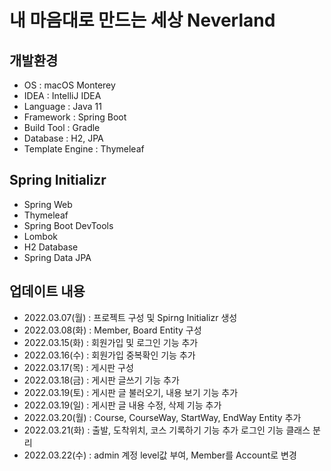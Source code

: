 # 내 마음대로 만드는 세상 Neverland

## 개발환경
- OS : macOS Monterey
- IDEA : IntelliJ IDEA
- Language : Java 11
- Framework : Spring Boot
- Build Tool : Gradle
- Database : H2, JPA
- Template Engine : Thymeleaf

## Spring Initializr
- Spring Web
- Thymeleaf
- Spring Boot DevTools
- Lombok
- H2 Database
- Spring Data JPA

## 업데이트 내용
- 2022.03.07(월) : 프로젝트 구성 및 Spirng Initializr 생성
- 2022.03.08(화) : Member, Board Entity 구성
- 2022.03.15(화) : 회원가입 및 로그인 기능 추가
- 2022.03.16(수) : 회원가입 중복확인 기능 추가
- 2022.03.17(목) : 게시판 구성
- 2022.03.18(금) : 게시판 글쓰기 기능 추가
- 2022.03.19(토) : 게시판 글 불러오기, 내용 보기 기능 추가
- 2022.03.19(일) : 게시판 글 내용 수정, 삭제 기능 추가
- 2022.03.20(월) : Course, CourseWay, StartWay, EndWay Entity 추가
- 2022.03.21(화) : 출발, 도착위치, 코스 기록하기 기능 추가 로그인 기능 클래스 분리
- 2022.03.22(수) : admin 계정 level값 부여, Member를 Account로 변경

